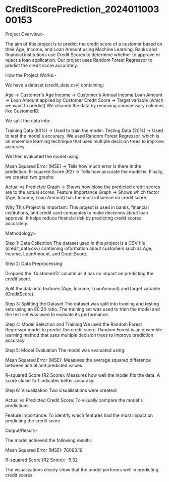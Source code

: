# CreditScorePrediction_202401100300153
Project Overview:-

The aim of this project is to predict the credit score of a customer based on their Age, Income, and Loan Amount using Machine Learning. Banks and financial institutions use Credit Scores to determine whether to approve or reject a loan application. Our project uses Random Forest Regressor to predict the credit score accurately.

How the Project Works:-

We have a dataset (credit_data.csv) containing:

Age → Customer's Age
Income → Customer's Annual Income
Loan Amount → Loan Amount applied by Customer
Credit Score → Target variable (which we want to predict)
We cleaned the data by removing unnecessary columns like CustomerID.

We split the data into:

Training Data (80%) → Used to train the model.
Testing Data (20%) → Used to test the model's accuracy.
We used Random Forest Regressor, which is an ensemble learning technique that uses multiple decision trees to improve accuracy.

We then evaluated the model using:

Mean Squared Error (MSE) → Tells how much error is there in the prediction.
R-squared Score (R2) → Tells how accurate the model is.
Finally, we created two graphs:

Actual vs Predicted Graph → Shows how close the predicted credit scores are to the actual scores.
Feature Importance Graph → Shows which factor (Age, Income, Loan Amount) has the most influence on credit score.

Why This Project is Important:
This project is used in banks, financial institutions, and credit card companies to make decisions about loan approval.
It helps reduce financial risk by predicting credit scores accurately.

Methodology:-

Step 1: Data Collection
The dataset used in this project is a CSV file (credit_data.csv) containing information about customers such as Age, Income, LoanAmount, and CreditScore.

Step 2: Data Preprocessing

Dropped the 'CustomerID' column as it has no impact on predicting the credit score.

Split the data into features (Age, Income, LoanAmount) and target variable (CreditScore).

Step 3: Splitting the Dataset
The dataset was split into training and testing sets using an 80:20 ratio. The training set was used to train the model and the test set was used to evaluate its performance.

Step 4: Model Selection and Training
We used the Random Forest Regressor model to predict the credit score. Random Forest is an ensemble learning method that uses multiple decision trees to improve prediction accuracy.

Step 5: Model Evaluation
The model was evaluated using:

Mean Squared Error (MSE): Measures the average squared difference between actual and predicted values.

R-squared Score (R2 Score): Measures how well the model fits the data. A score closer to 1 indicates better accuracy.

Step 6: Visualization
Two visualizations were created:

Actual vs Predicted Credit Score: To visually compare the model's predictions.

Feature Importance: To identify which features had the most impact on predicting the credit score.

Output/Result:-

The model achieved the following results:

Mean Squared Error (MSE): 76093.16

R-squared Score (R2 Score): -9.32

The visualizations clearly show that the model performs well in predicting credit scores.
